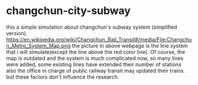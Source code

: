 # changchun-city-subway
this a simple simulation about changchun's subway system (simplified version). 
https://en.wikipedia.org/wiki/Changchun_Rail_Transit#/media/File:Changchun_Metro_System_Map.png
the picture in above webpage is the line system that i will simulate(except the line above the red color line).
Of course, the map is outdated and the system is much complicated now, so many lines were added, some existing lines have extended their number of stations also the office in charge of public railway transit may updated their trains. but these factors don't influence the research.
